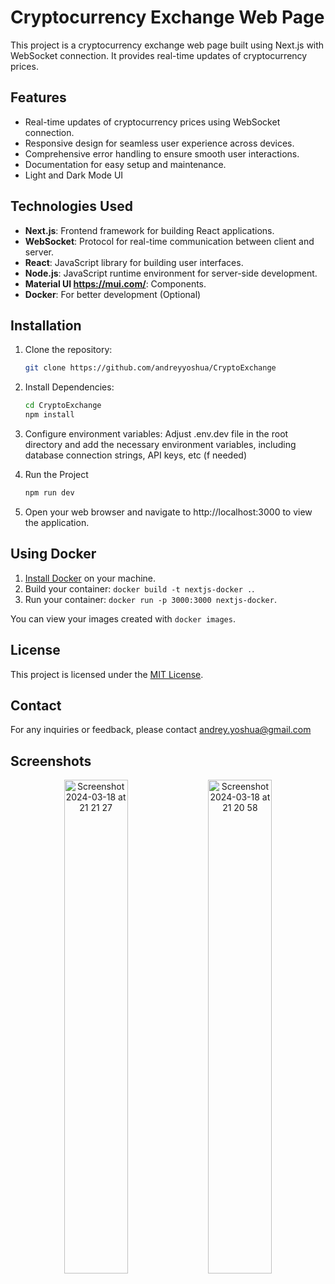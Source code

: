 # Cryptocurrency Exchange Web Page

This project is a cryptocurrency exchange web page built using Next.js with WebSocket connection. It provides real-time updates of cryptocurrency prices.

## Features

- Real-time updates of cryptocurrency prices using WebSocket connection.
- Responsive design for seamless user experience across devices.
- Comprehensive error handling to ensure smooth user interactions.
- Documentation for easy setup and maintenance.
- Light and Dark Mode UI

## Technologies Used

- **Next.js**: Frontend framework for building React applications.
- **WebSocket**: Protocol for real-time communication between client and server.
- **React**: JavaScript library for building user interfaces.
- **Node.js**: JavaScript runtime environment for server-side development.
- **Material UI https://mui.com/**: Components.
- **Docker**: For better development (Optional)

## Installation

1. Clone the repository:

   ```bash
   git clone https://github.com/andreyyoshua/CryptoExchange
   ```

2. Install Dependencies:

   ```bash
   cd CryptoExchange
   npm install
   ```

3. Configure environment variables:
   Adjust .env.dev file in the root directory and add the necessary environment variables, including database connection strings, API keys, etc (f needed)

4. Run the Project
   ```bash
   npm run dev
   ```

5. Open your web browser and navigate to http://localhost:3000 to view the application.


## Using Docker

1. [Install Docker](https://docs.docker.com/get-docker/) on your machine.
1. Build your container: `docker build -t nextjs-docker .`.
1. Run your container: `docker run -p 3000:3000 nextjs-docker`.

You can view your images created with `docker images`.

## License
This project is licensed under the [MIT License](https://opensource.org/license/mit).

## Contact
For any inquiries or feedback, please contact andrey.yoshua@gmail.com

## Screenshots
<div align="center">
  <img alt="Screenshot 2024-03-18 at 21 21 27" src="https://github.com/andreyyoshua/CryptoExchange/assets/17944191/770b95d3-173d-444f-8c64-0b36249c188d" width="45%">
  <img alt="Screenshot 2024-03-18 at 21 20 58" src="https://github.com/andreyyoshua/CryptoExchange/assets/17944191/7aee03d7-edc9-4d3f-8890-a0df9478ce4b" width="45%">
</div>


